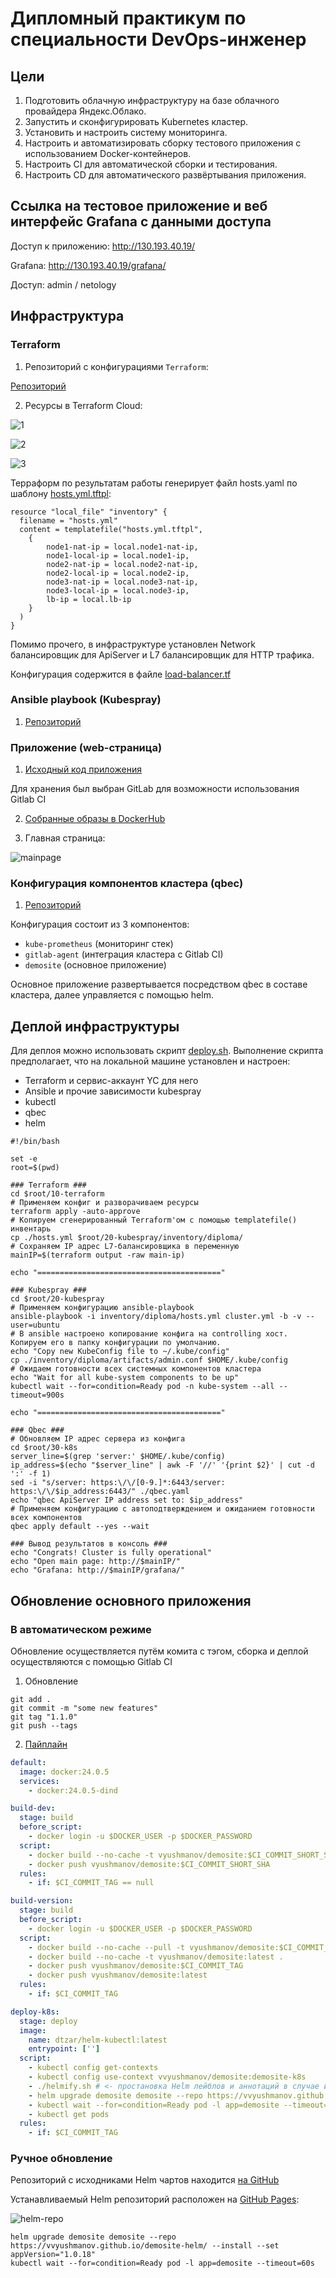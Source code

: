 # Дипломный практикум по специальности DevOps-инженер

## Цели

1. Подготовить облачную инфраструктуру на базе облачного провайдера Яндекс.Облако.
2. Запустить и сконфигурировать Kubernetes кластер.
3. Установить и настроить систему мониторинга.
4. Настроить и автоматизировать сборку тестового приложения с использованием Docker-контейнеров.
5. Настроить CI для автоматической сборки и тестирования.
6. Настроить CD для автоматического развёртывания приложения.

## Ссылка на тестовое приложение и веб интерфейс Grafana с данными доступа

Доступ к приложению: http://130.193.40.19/

Grafana: http://130.193.40.19/grafana/

Доступ: admin / netology

## Инфраструктура

### Terraform

1. Репозиторий с конфигурациями `Terraform`:

[Репозиторий](./10-terraform)

2. Ресурсы в Terraform Cloud:

![1](./99-assets/terraform_cloud/1.png)

![2](./99-assets/terraform_cloud/2.png)

![3](./99-assets/terraform_cloud/3.png)

Терраформ по результатам работы генерирует файл hosts.yaml по шаблону [hosts.yml.tftpl](./10-terraform/hosts.yml.tftpl):

```hcl
resource "local_file" "inventory" {
  filename = "hosts.yml"
  content = templatefile("hosts.yml.tftpl",
    {
        node1-nat-ip = local.node1-nat-ip,
        node1-local-ip = local.node1-ip,
        node2-nat-ip = local.node2-nat-ip,
        node2-local-ip = local.node2-ip,
        node3-nat-ip = local.node3-nat-ip,
        node3-local-ip = local.node3-ip,
        lb-ip = local.lb-ip
    }
  )
}
```

Помимо прочего, в инфраструктуре установлен Network балансировщик для ApiServer и L7 балансировщик для HTTP трафика.

Конфигурация содержится в файле [load-balancer.tf](./10-terraform/load-balancer.tf)

### Ansible playbook (Kubespray)

1. [Репозиторий](./20-kubespray/)

### Приложение (web-страница)

1. [Исходный код приложения](https://gitlab.com/vvyushmanov/demosite)

Для хранения был выбран GitLab для возможности использования Gitlab CI

2. [Собранные образы в DockerHub](https://hub.docker.com/r/vyushmanov/demosite/tags)

3. Главная страница:

![mainpage](./99-assets/mainpage.png)

### Конфигурация компонентов кластера (qbec)

1. [Репозиторий](./30-k8s/)

Конфигурация состоит из 3 компонентов:

* `kube-prometheus` (мониторинг стек)
* `gitlab-agent` (интеграция кластера с Gitlab CI)
* `demosite` (основное приложение)

Основное приложение развертывается посредством qbec в составе кластера, далее управляется с помощью helm.

## Деплой инфраструктуры

Для деплоя можно использовать скрипт [deploy.sh](./deploy.sh).
Выполнение скрипта предполагает, что на локальной машине установлен и настроен:

* Terraform и сервис-аккаунт YC для него
* Ansible и прочие зависимости kubespray
* kubectl
* qbec
* helm

```shell
#!/bin/bash

set -e
root=$(pwd)

### Terraform ###
cd $root/10-terraform
# Применяем конфиг и разворачиваем ресурсы
terraform apply -auto-approve
# Копируем сгенерированный Terraform'ом с помощью templatefile() инвентарь 
cp ./hosts.yml $root/20-kubespray/inventory/diploma/
# Сохраняем IP адрес L7-балансировщика в переменную
mainIP=$(terraform output -raw main-ip)

echo "========================================="

### Kubespray ###
cd $root/20-kubespray
# Применяем конфигурацию ansible-playbook
ansible-playbook -i inventory/diploma/hosts.yml cluster.yml -b -v --user=ubuntu
# В ansible настроено копирование конфига на controlling хост. Копируем его в папку конфигурации по умолчанию.
echo "Copy new KubeConfig file to ~/.kube/config"
cp ./inventory/diploma/artifacts/admin.conf $HOME/.kube/config
# Ожидаем готовности всех системных компонентов кластера
echo "Wait for all kube-system components to be up"
kubectl wait --for=condition=Ready pod -n kube-system --all --timeout=900s

echo "========================================="

### Qbec ###
# Обновляем IP адрес сервера из конфига 
cd $root/30-k8s
server_line=$(grep 'server:' $HOME/.kube/config)
ip_address=$(echo "$server_line" | awk -F '//' '{print $2}' | cut -d ':' -f 1)
sed -i "s/server: https:\/\/[0-9.]*:6443/server: https:\/\/$ip_address:6443/" ./qbec.yaml
echo "qbec ApiServer IP address set to: $ip_address"
# Применяем конфигурацию с автоподтверждением и ожиданием готовности всех компонентов
qbec apply default --yes --wait

### Вывод результатов в консоль ###
echo "Congrats! Cluster is fully operational"
echo "Open main page: http://$mainIP/"
echo "Grafana: http://$mainIP/grafana/"

```

## Обновление основного приложения

### В автоматическом режиме

Обновление осуществляется путём комита с тэгом, сборка и деплой осуществляются с помощью Gitlab CI

1. Обновление

```shell
git add .
git commit -m "some new features"
git tag "1.1.0"
git push --tags
```

2. [Пайплайн](https://gitlab.com/vvyushmanov/demosite/-/blob/main/.gitlab-ci.yml)

```yaml
default:
  image: docker:24.0.5
  services:
    - docker:24.0.5-dind    

build-dev:
  stage: build
  before_script:
    - docker login -u $DOCKER_USER -p $DOCKER_PASSWORD
  script:
    - docker build --no-cache -t vyushmanov/demosite:$CI_COMMIT_SHORT_SHA .
    - docker push vyushmanov/demosite:$CI_COMMIT_SHORT_SHA
  rules:
    - if: $CI_COMMIT_TAG == null

build-version:
  stage: build
  before_script:
    - docker login -u $DOCKER_USER -p $DOCKER_PASSWORD
  script:
    - docker build --no-cache --pull -t vyushmanov/demosite:$CI_COMMIT_TAG .
    - docker build --no-cache -t vyushmanov/demosite:latest .
    - docker push vyushmanov/demosite:$CI_COMMIT_TAG
    - docker push vyushmanov/demosite:latest
  rules:
    - if: $CI_COMMIT_TAG

deploy-k8s:
  stage: deploy
  image:
    name: dtzar/helm-kubectl:latest
    entrypoint: ['']
  script:
    - kubectl config get-contexts
    - kubectl config use-context vvyushmanov/demosite:demosite-k8s
    - ./helmify.sh # <- простановка Helm лейблов и аннотаций в случае их отсутствия 
    - helm upgrade demosite demosite --repo https://vvyushmanov.github.io/demosite-helm/ --install --set appVersion=$CI_COMMIT_TAG
    - kubectl wait --for=condition=Ready pod -l app=demosite --timeout=60s
    - kubectl get pods
  rules:
    - if: $CI_COMMIT_TAG
```

### Ручное обновление

Репозиторий c исходниками Helm чартов находится [на GitHub](https://github.com/vvyushmanov/demosite-helm)

Устанавливаемый Helm репозиторий расположен на [GitHub Pages](https://vvyushmanov.github.io/demosite-helm/):

![helm-repo](./99-assets/helm-repo.png)

```shell
helm upgrade demosite demosite --repo https://vvyushmanov.github.io/demosite-helm/ --install --set appVersion="1.0.18"
kubectl wait --for=condition=Ready pod -l app=demosite --timeout=60s
